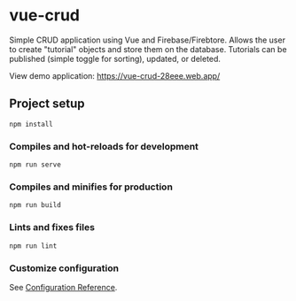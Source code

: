 # vue-crud
Simple CRUD application using Vue and Firebase/Firebtore. Allows the user to create "tutorial" objects and store them on the database. Tutorials can be published (simple toggle for sorting), updated, or deleted.

View demo application: https://vue-crud-28eee.web.app/

## Project setup
```
npm install
```

### Compiles and hot-reloads for development
```
npm run serve
```

### Compiles and minifies for production
```
npm run build
```

### Lints and fixes files
```
npm run lint
```

### Customize configuration
See [Configuration Reference](https://cli.vuejs.org/config/).
